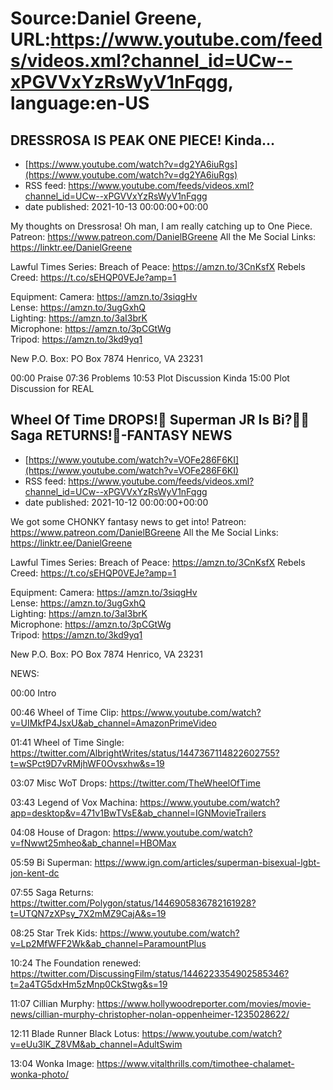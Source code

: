 # Source:Daniel Greene, URL:https://www.youtube.com/feeds/videos.xml?channel_id=UCw--xPGVVxYzRsWyV1nFqgg, language:en-US

## DRESSROSA IS PEAK ONE PIECE! Kinda…
 - [https://www.youtube.com/watch?v=dg2YA6iuRgs](https://www.youtube.com/watch?v=dg2YA6iuRgs)
 - RSS feed: https://www.youtube.com/feeds/videos.xml?channel_id=UCw--xPGVVxYzRsWyV1nFqgg
 - date published: 2021-10-13 00:00:00+00:00

My thoughts on Dressrosa! Oh man, I am really catching up to One Piece. 
Patreon: https://www.patreon.com/DanielBGreene 
All the Me Social Links: https://linktr.ee/DanielGreene

Lawful Times Series: 
Breach of Peace: https://amzn.to/3CnKsfX
Rebels Creed: https://t.co/sEHQP0VEJe?amp=1

Equipment: 
Camera: https://amzn.to/3siqgHv  
Lense: https://amzn.to/3ugGxhQ  
Lighting: https://amzn.to/3aI3brK  
Microphone: https://amzn.to/3pCGtWg  
Tripod: https://amzn.to/3kd9yq1  

New P.O. Box: PO Box 7874 Henrico, VA 23231

00:00 Praise
07:36 Problems
10:53 Plot Discussion Kinda
15:00 Plot Discussion for REAL

## Wheel Of Time DROPS!🍿 Superman JR Is Bi?🏳️‍🌈 Saga RETURNS!👋-FANTASY NEWS
 - [https://www.youtube.com/watch?v=VOFe286F6KI](https://www.youtube.com/watch?v=VOFe286F6KI)
 - RSS feed: https://www.youtube.com/feeds/videos.xml?channel_id=UCw--xPGVVxYzRsWyV1nFqgg
 - date published: 2021-10-12 00:00:00+00:00

We got some CHONKY fantasy news to get into! 
Patreon: https://www.patreon.com/DanielBGreene 
All the Me Social Links: https://linktr.ee/DanielGreene

Lawful Times Series: 
Breach of Peace: https://amzn.to/3CnKsfX
Rebels Creed: https://t.co/sEHQP0VEJe?amp=1

Equipment: 
Camera: https://amzn.to/3siqgHv  
Lense: https://amzn.to/3ugGxhQ  
Lighting: https://amzn.to/3aI3brK  
Microphone: https://amzn.to/3pCGtWg  
Tripod: https://amzn.to/3kd9yq1  

New P.O. Box: PO Box 7874 Henrico, VA 23231

NEWS:

00:00 Intro

00:46 Wheel of Time Clip: https://www.youtube.com/watch?v=UIMkfP4JsxU&ab_channel=AmazonPrimeVideo 

01:41 Wheel of Time Single: https://twitter.com/AlbrightWrites/status/1447367114822602755?t=wSPct9D7vRMjhWF0Ovsxhw&s=19 

03:07 Misc WoT Drops: https://twitter.com/TheWheelOfTime

03:43 Legend of Vox Machina: https://www.youtube.com/watch?app=desktop&v=471v1BwTVsE&ab_channel=IGNMovieTrailers 

04:08 House of Dragon: https://www.youtube.com/watch?v=fNwwt25mheo&ab_channel=HBOMax

05:59 Bi Superman: https://www.ign.com/articles/superman-bisexual-lgbt-jon-kent-dc  

07:55 Saga Returns: https://twitter.com/Polygon/status/1446905836782161928?t=UTQN7zXPsy_7X2mMZ9CajA&s=19 

08:25 Star Trek Kids: https://www.youtube.com/watch?v=Lp2MfWFF2Wk&ab_channel=ParamountPlus 

10:24 The Foundation renewed: https://twitter.com/DiscussingFilm/status/1446223354902585346?t=2a4TG5dxHm5zMnp0CkStwg&s=19 

11:07 Cillian Murphy: https://www.hollywoodreporter.com/movies/movie-news/cillian-murphy-christopher-nolan-oppenheimer-1235028622/ 

12:11 Blade Runner Black Lotus: https://www.youtube.com/watch?v=eUu3lK_Z8VM&ab_channel=AdultSwim 

13:04 Wonka Image: https://www.vitalthrills.com/timothee-chalamet-wonka-photo/

